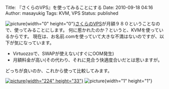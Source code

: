 Title: 『さくらのVPS』を使ってみることにする
Date: 2010-09-18 04:16
Author: masayukig
Tags: KVM, VPS
Status: published

![picture](http://www.0r2.info/blog/wp-content/uploads/2011/01/02.gif){width="0" height="0"}[さくらのVPS](http://px.a8.net/svt/ejp?a8mat=1O2ZNX+BN57FE+D8Y+BWVTE)が月額９８０ということなので、使ってみることにします。
何に惹かれたのか？というと、KVMを使っているからです。
現在は、お名前.comを使っていて大きな不満はないのですが、以下が気になっています。

- Virtuozzoで、SWAPが使えない(すぐにOOM発生)
- 月額料金が高い(その代わり、それに見合う快適度合いだとは思いますが。

どっちが良いのか、これから使って比較してみます。

[  ![picture](http://www21.a8.net/svt/bgt?aid=100916493704&wid=002&eno=01&mid=s00000001717002005000&mc=1){width="224" height="33"}](http://px.a8.net/svt/ejp?a8mat=1O2ZNX+BN57FE+D8Y+BXQOH)
![picture](http://www16.a8.net/0.gif?a8mat=1O2ZNX+BN57FE+D8Y+BXQOH){width="1" height="1"}
